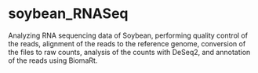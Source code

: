 # soybean_RNASeq
Analyzing RNA sequencing data of Soybean, performing quality control of the reads, alignment of the reads to the reference genome, conversion of the files to raw counts, analysis of the counts with DeSeq2, and annotation of the reads using BiomaRt.
